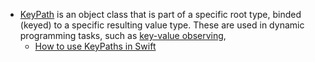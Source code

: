 - [KeyPath](https://developer.apple.com/documentation/swift/keypath) is an object class that is part of a specific root type, binded (keyed) to a specific resulting value type. These are used in dynamic programming tasks, such as [key-value observing](https://developer.apple.com/library/archive/documentation/Cocoa/Conceptual/KeyValueObserving/KeyValueObserving.html#//apple_ref/doc/uid/10000177i),
	- [How to use KeyPaths in Swift](https://youtu.be/FmjG6mG-GIA?si=60ui3rKCgk7PpiUa) 